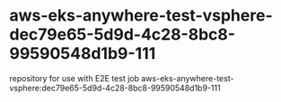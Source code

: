 # aws-eks-anywhere-test-vsphere-dec79e65-5d9d-4c28-8bc8-99590548d1b9-111
repository for use with E2E test job aws-eks-anywhere-test-vsphere:dec79e65-5d9d-4c28-8bc8-99590548d1b9-111
